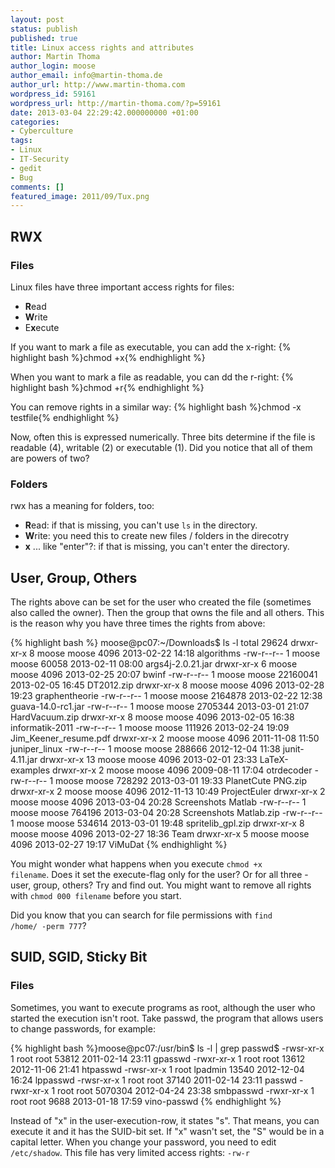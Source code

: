 ```yaml
---
layout: post
status: publish
published: true
title: Linux access rights and attributes
author: Martin Thoma
author_login: moose
author_email: info@martin-thoma.de
author_url: http://www.martin-thoma.com
wordpress_id: 59161
wordpress_url: http://martin-thoma.com/?p=59161
date: 2013-03-04 22:29:42.000000000 +01:00
categories:
- Cyberculture
tags:
- Linux
- IT-Security
- gedit
- Bug
comments: []
featured_image: 2011/09/Tux.png
---
```

<h2>RWX</h2>
<h3>Files</h3>
Linux files have three important access rights for files:
<ul>
  <li><strong>R</strong>ead</li>
  <li><strong>W</strong>rite</li>
  <li>E<strong>x</strong>ecute</li>
</ul>

If you want to mark a file as executable, you can add the x-right:
{% highlight bash %}chmod +x{% endhighlight %}

When you want to mark a file as readable, you can dd the r-right:
{% highlight bash %}chmod +r{% endhighlight %}

You can remove rights in a similar way:
{% highlight bash %}chmod -x testfile{% endhighlight %}

Now, often this is expressed numerically. Three bits determine if the file is readable (4), writable (2) or executable (1). Did you notice that all of them are powers of two? 

<h3>Folders</h3>
rwx has a meaning for folders, too:
<ul>
  <li><strong>R</strong>ead: if that is missing, you can't use <code>ls</code> in the directory.</li>
  <li><strong>W</strong>rite: you need this to create new files / folders in the direcotry</li>
  <li><strong>x</strong> ... like "enter"?: if that is missing, you can't enter the directory.</li>
</ul>

<h2>User, Group, Others</h2>
The rights above can be set for the user who created the file (sometimes also called the owner). Then the group that owns the file and all others. This is the reason why you have three times the rights from above:

{% highlight bash %}
moose@pc07:~/Downloads$ ls -l
total 29624
drwxr-xr-x  8 moose moose     4096 2013-02-22 14:18 algorithms
-rw-r--r--  1 moose moose    60058 2013-02-11 08:00 args4j-2.0.21.jar
drwxr-xr-x  6 moose moose     4096 2013-02-25 20:07 bwinf
-rw-r--r--  1 moose moose 22160041 2013-02-05 16:45 DT2012.zip
drwxr-xr-x  8 moose moose     4096 2013-02-28 19:23 graphentheorie
-rw-r--r--  1 moose moose  2164878 2013-02-22 12:38 guava-14.0-rc1.jar
-rw-r--r--  1 moose moose  2705344 2013-03-01 21:07 HardVacuum.zip
drwxr-xr-x  8 moose moose     4096 2013-02-05 16:38 informatik-2011
-rw-r--r--  1 moose moose   111926 2013-02-24 19:09 Jim_Keener_resume.pdf
drwxr-xr-x  2 moose moose     4096 2011-11-08 11:50 juniper_linux
-rw-r--r--  1 moose moose   288666 2012-12-04 11:38 junit-4.11.jar
drwxr-xr-x 13 moose moose     4096 2013-02-01 23:33 LaTeX-examples
drwxr-xr-x  2 moose moose     4096 2009-08-11 17:04 otrdecoder
-rw-r--r--  1 moose moose   728292 2013-03-01 19:33 PlanetCute PNG.zip
drwxr-xr-x  2 moose moose     4096 2012-11-13 10:49 ProjectEuler
drwxr-xr-x  2 moose moose     4096 2013-03-04 20:28 Screenshots Matlab
-rw-r--r--  1 moose moose   764196 2013-03-04 20:28 Screenshots Matlab.zip
-rw-r--r--  1 moose moose   534614 2013-03-01 19:48 spritelib_gpl.zip
drwxr-xr-x  8 moose moose     4096 2013-02-27 18:36 Team
drwxr-xr-x  5 moose moose     4096 2013-02-27 19:17 ViMuDat
{% endhighlight %}

You might wonder what happens when you execute <code>chmod +x filename</code>. Does it set the execute-flag only for the user? Or for all three - user, group, others? Try and find out. You might want to remove all rights with <code>chmod 000 filename</code> before you start.

Did you know that you can search for file permissions with <code>find /home/ -perm 777</code>?

<h2>SUID, SGID, Sticky Bit</h2>
<h3>Files</h3>
Sometimes, you want to execute programs as root, although the user who started the execution isn't root. Take passwd, the program that allows users to change passwords, for example:

{% highlight bash %}moose@pc07:/usr/bin$ ls -l | grep passwd$
-rwsr-xr-x 1 root   root       53812 2011-02-14 23:11 gpasswd
-rwxr-xr-x 1 root   root       13612 2012-11-06 21:41 htpasswd
-rwsr-xr-x 1 root   lpadmin    13540 2012-12-04 16:24 lppasswd
-rwsr-xr-x 1 root   root       37140 2011-02-14 23:11 passwd
-rwxr-xr-x 1 root   root     5070304 2012-04-24 23:38 smbpasswd
-rwxr-xr-x 1 root   root        9688 2013-01-18 17:59 vino-passwd
{% endhighlight %}

Instead of "x" in the user-execution-row, it states "s". That means, you can execute it and it has the SUID-bit set. If "x" wasn't set, the "S" would be in a capital letter. When you change your password, you need to edit <code>/etc/shadow</code>. This file has very limited access rights: <code>-rw-r
